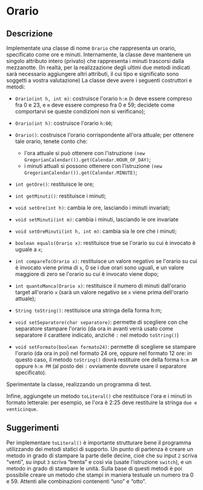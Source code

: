 Orario
======

Descrizione
-----------

Implementate una classe di nome `Orario` che rappresenta un orario,
specificato come ore e minuti. Internamente, la classe deve mantenere un
singolo attributo intero (privato) che rappresenta i minuti trascorsi
dalla mezzanotte. (In realtà, per la realizzazione degli ultimi due
metodi indicati sarà necessario aggiungere altri attributi, il cui
tipo e significato sono soggetti a vostra valutazione) La classe deve
avere i seguenti costruttori e metodi:

- `Orario(int h, int m)`: costruisce l'orario `h:m` (`h` deve essere compreso fra 0 e 23, e `m` deve essere compreso fra 0 e 59; decidete
come comportarvi se queste condizioni non si verificano);

- `Orario(int h)`: costruisce l'orario `h:00`;

- `Orario()`: costruisce l'orario corrispondente all'ora attuale; per ottenere tale orario, tenete conto che:
    - l'ora attuale si può ottenere con l'istruzione `(new GregorianCalendar()).get(Calendar.HOUR_OF_DAY)`;
    - i minuti attuali si possono ottenere con l'istruzione `(new GregorianCalendar()).get(Calendar.MINUTE)`;

- `int getOre()`: restituisce le ore;

- `int getMinuti()`: restituisce i minuti;

- `void setOre(int h)`: cambia le ore, lasciando i minuti invariati;

- `void setMinuti(int m)`: cambia i minuti, lasciando le ore invariate

- `void setOreMinuti(int h, int m)`: cambia sia le ore che i minuti;

- `boolean equals(Orario x)`: restituisce true se l'orario su cui è invocato è uguale a `x`;

- `int compareTo(Orario x)`: restituisce un valore negativo se l'orario su cui è invocato viene prima di `x`, 0 se i due
orari sono uguali, e un valore maggiore di zero se l'orario su cui è invocato viene dopo;

- `int quantoManca(Orario x)`: restituisce il numero di minuti dall'orario target all'orario `x` (sarà un valore negativo
se `x` viene prima dell'orario attuale);

- `String toString()`: restituisce una stringa della forma h:m;

- `void setSeparatore(char separatore)`: permette di scegliere con che separatore stampare l'orario (da ora in
avanti verrà usato come separatore il carattere indicato, anziché `:` nel metodo `toString()`)

- `void setFormato(boolean formato24)`: permette di scegliere se stampare l'orario (da ora in poi) nel formato
24 ore, oppure nel formato 12 ore: in questo caso, il metodo `toString()` dovrà restituire ore della forma
`h:m AM` oppure `h:m PM` (al posto dei `:` ovviamente dovrete usare il separatore specificato).

Sperimentate la classe, realizzando un programma di test. 

Infine, aggiungete un metodo `toLiteral()` che restituisce l'ora e i
minuti in formato letterale: per esempio, se l'ora è 2:25 deve restituire
la stringa `due e venticinque`. 

Suggerimenti
------------

Per implementare `toLiteral()` è importante strutturare bene il programma
utilizzando dei metodi statici di supporto. Un punto di partenza è creare
un metodo in grado di stampare la parte delle decine, cioè che su input
`2` scriva “venti”, su input `3` scriva “trenta” e così via (usate
l’istruzione `switch`), e un metodo in grado di stampare le unità. Sulla
base di questi metodi è poi possibile creare un metodo che stampi in
maniera testuale un numero tra 0 e 59. Attenti alle combinazioni
contenenti “uno” e “otto”.

